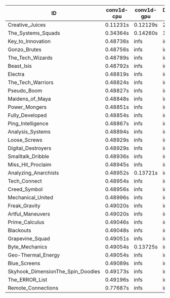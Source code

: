 |ID|conv1d-cpu|conv1d-gpu|DWSPConv2D-gpu|gemm-gpu|avg|
|-|-|-|-|-|-|
|Creative_Juices|0.11231s|0.12129s|2.95870s|1.84320s|1.25887s|
|The_Systems_Squads|0.34364s|0.14260s|3.16692s|4.51969s|2.04321s|
|Key_to_Innovation|0.48736s|infs|infs|4.56100s|infs|
|Gonzo_Brutes|0.48756s|infs|infs|4.56471s|infs|
|The_Tech_Wizards|0.48789s|infs|infs|4.56058s|infs|
|Beast_Isis|0.48792s|infs|infs|4.55965s|infs|
|Electra|0.48819s|infs|infs|4.57475s|infs|
|The_Tech_Warriors|0.48824s|infs|infs|4.57498s|infs|
|Pseudo_Boom|0.48827s|infs|infs|4.57698s|infs|
|Maidens_of_Maya|0.48848s|infs|infs|4.55191s|infs|
|Power_Mongers|0.48851s|infs|infs|4.56422s|infs|
|Fully_Developed|0.48854s|infs|infs|4.56556s|infs|
|Ping_Intelligence|0.48867s|infs|infs|4.57647s|infs|
|Analysis_Systems|0.48894s|infs|infs|4.55382s|infs|
|Loose_Screws|0.48929s|infs|infs|4.57333s|infs|
|Digital_Destroyers|0.48929s|infs|infs|4.56048s|infs|
|Smalltalk_Dribble|0.48936s|infs|infs|4.54856s|infs|
|Miss_Hit_Proclaim|0.48945s|infs|infs|4.56842s|infs|
|Analyzing_Anarchists|0.48952s|0.13721s|infs|4.57598s|infs|
|Tech_Connect|0.48954s|infs|infs|4.56495s|infs|
|Creed_Symbol|0.48956s|infs|infs|4.56999s|infs|
|Mechanical_United|0.48996s|infs|infs|4.56830s|infs|
|Freak_Gravity|0.49020s|infs|infs|4.55989s|infs|
|Artful_Maneuvers|0.49020s|infs|infs|4.58061s|infs|
|Prime_Calculus|0.49046s|infs|infs|4.56780s|infs|
|Blackouts|0.49048s|infs|infs|4.55581s|infs|
|Grapevine_Squad|0.49051s|infs|infs|4.54233s|infs|
|Byte_Mechanics|0.49054s|0.13725s|infs|4.57481s|infs|
|Geo-Thermal_Energy|0.49054s|infs|infs|4.57446s|infs|
|Blue_Screens|0.49089s|infs|infs|4.59005s|infs|
|Skyhook_DimensionThe_Spin_Doodles|0.49173s|infs|infs|4.56823s|infs|
|The_ERROR_List|0.49196s|infs|infs|4.56981s|infs|
|Remote_Connections|0.77687s|infs|infs|4.57584s|infs|
